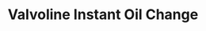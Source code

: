 ---
title: "Valvoline Instant Oil Change"
url: /marina-del-rey/valvoline-instant-oil-change/
shop: car repair
---